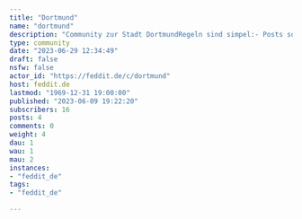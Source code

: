 ```yaml
---
title: "Dortmund" 
name: "dortmund"
description: "Community zur Stadt DortmundRegeln sind simpel:- Posts sollten einen Bezug zur Stadt Dortmund haben- benehmt euch- haltet euch an feddits Regeln____Community for the city of DortmundRules are pretty straight forward:- Posts should have a connection to the city of Dortmund- behave- follow feddits rules____Das Icon der Community ist aus dem [Fotopool der Stadt Dortmund](https://www.dortmund.de/de/leben_in_dortmund/ausunsererstadt/stadtportraet/fotopool/index.html) [Stefanie Kleemann, Dortmund-Agentur, Stadt Dortmund]Das Banner ist die [Stadtsilhouette](https://www.dortmund.de/de/leben_in_dortmund/ausunsererstadt/stadtportraet/wappen_und_flagge/index.html), die die Stadt Dortmund kostenfrei zu Verfügung stellt."
type: community
date: "2023-06-29 12:34:49"
draft: false
nsfw: false
actor_id: "https://feddit.de/c/dortmund"
host: feddit.de
lastmod: "1969-12-31 19:00:00"
published: "2023-06-09 19:22:20"
subscribers: 16
posts: 4
comments: 0
weight: 4
dau: 1
wau: 1
mau: 2
instances:
- "feddit_de"
tags: 
- "feddit_de"

---
```

